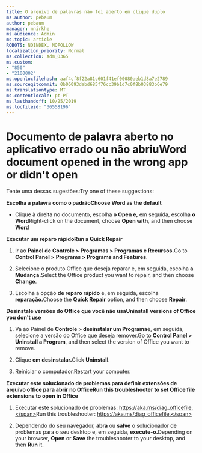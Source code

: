 ```yaml
---
title: O arquivo de palavras não foi aberto em clique duplo
ms.author: pebaum
author: pebaum
manager: mnirkhe
ms.audience: Admin
ms.topic: article
ROBOTS: NOINDEX, NOFOLLOW
localization_priority: Normal
ms.collection: Adm_O365
ms.custom:
- "850"
- "2100002"
ms.openlocfilehash: aaf4cf8f22a81c601f41ef00080aeb1d8a7e2789
ms.sourcegitcommit: 0b06093dabd685f76cc39b1d7c0f8b03883b6e79
ms.translationtype: MT
ms.contentlocale: pt-PT
ms.lasthandoff: 10/25/2019
ms.locfileid: "36558196"
---
```

# <a name="word-document-opened-in-the-wrong-app-or-didnt-open"></a><span data-ttu-id="1deaf-102">Documento de palavra aberto no aplicativo errado ou não abriu</span><span class="sxs-lookup"><span data-stu-id="1deaf-102">Word document opened in the wrong app or didn't open</span></span>

<span data-ttu-id="1deaf-103">Tente uma dessas sugestões:</span><span class="sxs-lookup"><span data-stu-id="1deaf-103">Try one of these suggestions:</span></span>

<span data-ttu-id="1deaf-104">**Escolha a palavra como o padrão**</span><span class="sxs-lookup"><span data-stu-id="1deaf-104">**Choose Word as the default**</span></span>

- <span data-ttu-id="1deaf-105">Clique à direita no documento, escolha **o Open e,** em seguida, escolha **o Word**</span><span class="sxs-lookup"><span data-stu-id="1deaf-105">Right-click on the document, choose **Open with**, and then choose **Word**</span></span>

<span data-ttu-id="1deaf-106">**Executar um reparo rápido**</span><span class="sxs-lookup"><span data-stu-id="1deaf-106">**Run a Quick Repair**</span></span>

1. <span data-ttu-id="1deaf-107">Ir ao **Painel de Controle > Programas > Programas e Recursos.**</span><span class="sxs-lookup"><span data-stu-id="1deaf-107">Go to **Control Panel > Programs > Programs and Features**.</span></span>

2. <span data-ttu-id="1deaf-108">Selecione o produto Office que deseja reparar e, em seguida, escolha **a Mudança.**</span><span class="sxs-lookup"><span data-stu-id="1deaf-108">Select the Office product you want to repair, and then choose **Change**.</span></span>

3. <span data-ttu-id="1deaf-109">Escolha a opção **de reparo rápido** e, em seguida, escolha **reparação.**</span><span class="sxs-lookup"><span data-stu-id="1deaf-109">Choose the **Quick Repair** option, and then choose **Repair**.</span></span>

<span data-ttu-id="1deaf-110">**Desinstale versões do Office que você não usa**</span><span class="sxs-lookup"><span data-stu-id="1deaf-110">**Uninstall versions of Office you don't use**</span></span>

1. <span data-ttu-id="1deaf-111">Vá ao Painel de **Controle > desinstalar um Programa**e, em seguida, selecione a versão do Office que deseja remover.</span><span class="sxs-lookup"><span data-stu-id="1deaf-111">Go to **Control Panel > Uninstall a Program**, and then select the version of Office you want to remove.</span></span>

2. <span data-ttu-id="1deaf-112">Clique **em desinstalar.**</span><span class="sxs-lookup"><span data-stu-id="1deaf-112">Click **Uninstall**.</span></span>

3. <span data-ttu-id="1deaf-113">Reiniciar o computador.</span><span class="sxs-lookup"><span data-stu-id="1deaf-113">Restart your computer.</span></span>

<span data-ttu-id="1deaf-114">**Executar este solucionado de problemas para definir extensões de arquivo office para abrir no Office**</span><span class="sxs-lookup"><span data-stu-id="1deaf-114">**Run this troubleshooter to set Office file extensions to open in Office**</span></span>

1. <span data-ttu-id="1deaf-115">Executar este solucionado de problemas: https://aka.ms/diag_officefile.</span><span class="sxs-lookup"><span data-stu-id="1deaf-115">Run this troubleshooter: https://aka.ms/diag_officefile.</span></span>

2. <span data-ttu-id="1deaf-116">Dependendo do seu navegador, **abra** ou **salve** o solucionador de problemas para o seu desktop e, em seguida, **execute-o.**</span><span class="sxs-lookup"><span data-stu-id="1deaf-116">Depending on your browser, **Open** or **Save** the troubleshooter to your desktop, and then **Run** it.</span></span>
